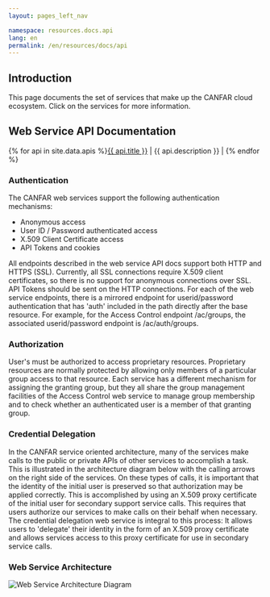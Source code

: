 ```yaml
---
layout: pages_left_nav

namespace: resources.docs.api
lang: en
permalink: /en/resources/docs/api
---
```


## Introduction

This page documents the set of services that make up the CANFAR cloud ecosystem.  Click on the services for more information.

## Web Service API Documentation

{% for api in site.data.apis %}<a href="{{ api.location }}" target="_blank">{{ api.title }}</a>  | {{ api.description }}  |
{% endfor %}

### Authentication

The CANFAR web services support the following authentication mechanisms:

  - Anonymous access
  - User ID / Password authenticated access
  - X.509 Client Certificate access
  - API Tokens and cookies

All endpoints described in the web service API docs support both HTTP and HTTPS (SSL).  Currently, all SSL connections require X.509 client certificates, so there is no support for anonymous connections over SSL.  API Tokens should be sent on the HTTP connections.  For each of the web service endpoints, there is a mirrored endpoint for userid/password authentication that has 'auth' included in the path directly after the base resource.  For example, for the Access Control endpoint /ac/groups, the associated userid/password endpoint is /ac/auth/groups.

### Authorization

User's must be authorized to access proprietary resources.  Proprietary resources are normally protected by allowing only members of a particular group access to that resource.  Each service has a different mechanism for assigning the granting group, but they all share the group management facilities of the Access Control web service to manage group membership and to check whether an authenticated user is a member of that granting group.

### Credential Delegation

In the CANFAR service oriented architecture, many of the services make calls to the public or private APIs of other services to accomplish a task.  This is illustrated in the architecture diagram below with the calling arrows on the right side of the services.  On these types of calls, it is important that the identity of the initial user is preserved so that authorization may be applied correctly.  This is accomplished by using an X.509 proxy certificate of the initial user for secondary support service calls.  This requires that users authorize our services to make calls on their behalf when necessary.  The credential delegation web service is integral to this process:  It allows users to 'delegate' their identity in the form of an X.509 proxy certificate and allows services access to this proxy certificate for use in secondary service calls.

### Web Service Architecture
<img src="/img/cadcAndCanfarWebServices.gif" alt="Web Service Architecture Diagram"/>
